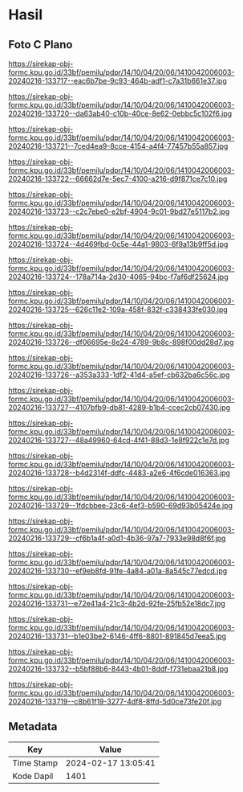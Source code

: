 # Hasil

## Foto C Plano

https://sirekap-obj-formc.kpu.go.id/33bf/pemilu/pdpr/14/10/04/20/06/1410042006003-20240216-133717--eac6b7be-9c93-464b-adf1-c7a31b661e37.jpg

https://sirekap-obj-formc.kpu.go.id/33bf/pemilu/pdpr/14/10/04/20/06/1410042006003-20240216-133720--da63ab40-c10b-40ce-8e62-0ebbc5c102f6.jpg

https://sirekap-obj-formc.kpu.go.id/33bf/pemilu/pdpr/14/10/04/20/06/1410042006003-20240216-133721--7ced4ea9-8cce-4154-a4f4-77457b55a857.jpg

https://sirekap-obj-formc.kpu.go.id/33bf/pemilu/pdpr/14/10/04/20/06/1410042006003-20240216-133722--66662d7e-5ec7-4100-a216-d9f871ce7c10.jpg

https://sirekap-obj-formc.kpu.go.id/33bf/pemilu/pdpr/14/10/04/20/06/1410042006003-20240216-133723--c2c7ebe0-e2bf-4904-9c01-9bd27e5117b2.jpg

https://sirekap-obj-formc.kpu.go.id/33bf/pemilu/pdpr/14/10/04/20/06/1410042006003-20240216-133724--4d469fbd-0c5e-44a1-9803-6f9a13b9ff5d.jpg

https://sirekap-obj-formc.kpu.go.id/33bf/pemilu/pdpr/14/10/04/20/06/1410042006003-20240216-133724--178a714a-2d30-4065-94bc-f7af6df25624.jpg

https://sirekap-obj-formc.kpu.go.id/33bf/pemilu/pdpr/14/10/04/20/06/1410042006003-20240216-133725--626c11e2-109a-458f-832f-c338433fe030.jpg

https://sirekap-obj-formc.kpu.go.id/33bf/pemilu/pdpr/14/10/04/20/06/1410042006003-20240216-133726--df06695e-8e24-4789-9b8c-898f00dd28d7.jpg

https://sirekap-obj-formc.kpu.go.id/33bf/pemilu/pdpr/14/10/04/20/06/1410042006003-20240216-133726--a353a333-1df2-41d4-a5ef-cb632ba6c56c.jpg

https://sirekap-obj-formc.kpu.go.id/33bf/pemilu/pdpr/14/10/04/20/06/1410042006003-20240216-133727--4107bfb9-db81-4289-b1b4-ccec2cb07430.jpg

https://sirekap-obj-formc.kpu.go.id/33bf/pemilu/pdpr/14/10/04/20/06/1410042006003-20240216-133727--48a49960-64cd-4f41-88d3-1e8f922c1e7d.jpg

https://sirekap-obj-formc.kpu.go.id/33bf/pemilu/pdpr/14/10/04/20/06/1410042006003-20240216-133728--b4d2314f-ddfc-4483-a2e6-4f6cde016363.jpg

https://sirekap-obj-formc.kpu.go.id/33bf/pemilu/pdpr/14/10/04/20/06/1410042006003-20240216-133729--1fdcbbee-23c6-4ef3-b590-69d93b05424e.jpg

https://sirekap-obj-formc.kpu.go.id/33bf/pemilu/pdpr/14/10/04/20/06/1410042006003-20240216-133729--cf6b1a4f-a0d1-4b36-97a7-7933e98d8f6f.jpg

https://sirekap-obj-formc.kpu.go.id/33bf/pemilu/pdpr/14/10/04/20/06/1410042006003-20240216-133730--ef9eb8fd-91fe-4a84-a01a-8a545c77edcd.jpg

https://sirekap-obj-formc.kpu.go.id/33bf/pemilu/pdpr/14/10/04/20/06/1410042006003-20240216-133731--e72e41a4-21c3-4b2d-92fe-25fb52e18dc7.jpg

https://sirekap-obj-formc.kpu.go.id/33bf/pemilu/pdpr/14/10/04/20/06/1410042006003-20240216-133731--b1e03be2-6146-4ff6-8801-891845d7eea5.jpg

https://sirekap-obj-formc.kpu.go.id/33bf/pemilu/pdpr/14/10/04/20/06/1410042006003-20240216-133732--b5bf88b6-8443-4b01-8ddf-f731ebaa21b8.jpg

https://sirekap-obj-formc.kpu.go.id/33bf/pemilu/pdpr/14/10/04/20/06/1410042006003-20240216-133719--c8b61f19-3277-4df8-8ffd-5d0ce73fe20f.jpg


## Metadata

| Key        | Value               |
| ---------- | ------------------- |
| Time Stamp | 2024-02-17 13:05:41 |
| Kode Dapil | 1401                |



